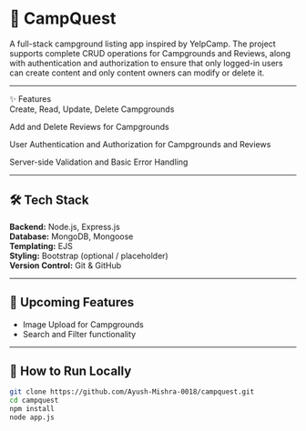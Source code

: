 # 🌲 CampQuest <br>

A full-stack campground listing app inspired by YelpCamp. The project supports complete CRUD operations for Campgrounds and Reviews, along with authentication and authorization to ensure that only logged-in users can create content and only content owners can modify or delete it.<br>

---

✨ Features <br>
Create, Read, Update, Delete Campgrounds <br>

Add and Delete Reviews for Campgrounds <br>

User Authentication and Authorization for Campgrounds and Reviews <br>

Server-side Validation and Basic Error Handling <br>



---

## 🛠️ Tech Stack <br>

**Backend:** Node.js, Express.js <br>
**Database:** MongoDB, Mongoose <br>
**Templating:** EJS <br>
**Styling:** Bootstrap (optional / placeholder) <br>
**Version Control:** Git & GitHub <br>

---

## 🚧 Upcoming Features <br>

- Image Upload for Campgrounds <br>
- Search and Filter functionality <br>

---

## 🏁 How to Run Locally <br>

```bash
git clone https://github.com/Ayush-Mishra-0018/campquest.git
cd campquest
npm install
node app.js
